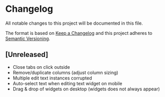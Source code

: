 # Changelog
All notable changes to this project will be documented in this file.

The format is based on [Keep a Changelog](http://keepachangelog.com/en/1.0.0/)
and this project adheres to [Semantic Versioning](http://semver.org/spec/v2.0.0.html).

## [Unreleased]
- Close tabs on click outside
- Remove/duplicate columns (adjust column sizing)
- Multiple edit text instances corrupted
- Auto-select text when editing text widget on mobile
- Drag & drop of widgets on desktop (widgets does not always appear)